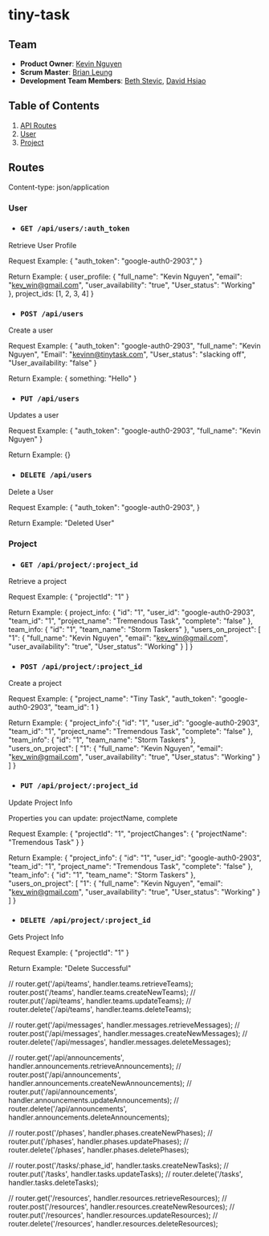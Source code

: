 # tiny-task

## Team

  - __Product Owner__: [Kevin Nguyen]()
  - __Scrum Master__: [Brian Leung]()
  - __Development Team Members__: [Beth Stevic](), [David Hsiao]()

## Table of Contents
1. [API Routes](#routes)
  1. [User](#user)
  2. [Project](#project)

## Routes
Content-type: json/application

### User
* ### `GET /api/users/:auth_token`
Retrieve User Profile

Request Example:
  {
    "auth_token": "google-auth0-2903","
  }

Return Example:
  {
    user_profile: {
      "full_name": "Kevin Nguyen",
      "email": "kev_win@gmail.com",
      "user_availability": "true",
      "User_status": "Working"
    },
    project_ids: [1, 2, 3, 4]
  }


* ### `POST /api/users`
Create a user

Request Example:
  {
    "auth_token": "google-auth0-2903",
    "full_name": "Kevin Nguyen",
    "Email": "kevinn@tinytask.com",
    "User_status": "slacking off",
    "User_availability: "false"
  }

Return Example:
  {
    something: "Hello"
  }

* ### `PUT /api/users`
Updates a user

Request Example:
  {
    "auth_token": "google-auth0-2903",
    "full_name": "Kevin Nguyen"
  }

Return Example:
  {}

* ### `DELETE /api/users`
Delete a User

Request Example:
  {
    "auth_token": "google-auth0-2903",
  }

Return Example:
  "Deleted User"

### Project
* ### `GET /api/project/:project_id`
Retrieve a project

Request Example:
  {
    "projectId": "1"
  }

Return Example:
  {
    project_info: {
      "id": "1",
      "user_id": "google-auth0-2903",
      "team_id": "1",
      "project_name": "Tremendous Task",
      "complete": "false"
    },
    team_info: { 
      "id": "1",
      "team_name": "Storm Taskers"
    },
    "users_on_project": [
      "1": {
        "full_name": "Kevin Nguyen",
        "email": "kev_win@gmail.com",
        "user_availability": "true",
        "User_status": "Working"
      }
    ]
  }

* ### `POST /api/project/:project_id`
Create a project

Request Example:
  {
    "project_name": "Tiny Task",
    "auth_token": "google-auth0-2903",
    "team_id": 1
  }

Return Example:
  {
    "project_info":{
      "id": "1",
      "user_id": "google-auth0-2903",
      "team_id": "1",
      "project_name": "Tremendous Task",
      "complete": "false"
    },
    "team_info": { 
      "id": "1",
      "team_name": "Storm Taskers"
    },
    "users_on_project": [
      "1": {
        "full_name": "Kevin Nguyen",
        "email": "kev_win@gmail.com",
        "user_availability": "true",
        "User_status": "Working"
      }
    ]
  }

* ### `PUT /api/project/:project_id`
Update Project Info

Properties you can update:
  projectName,
  complete
 
Request Example:
  {
    "projectId": "1",
    "projectChanges": {
      "projectName": "Tremendous Task"
    }
  }
 
Return Example:
  {
    "project_info": {
      "id": "1",
      "user_id": "google-auth0-2903",
      "team_id": "1",
      "project_name": "Tremendous Task",
      "complete": "false"
    },
    "team_info": { 
      "id": "1",
      "team_name": "Storm Taskers"
    },
    "users_on_project": [
      "1": {
        "full_name": "Kevin Nguyen",
        "email": "kev_win@gmail.com",
        "user_availability": "true",
        "User_status": "Working"
      }
    ]
  }

* ### `DELETE /api/project/:project_id`
Gets Project Info
 
Request Example:
  {
    "projectId": "1"
  }
 
Return Example:
  "Delete Successful"



// router.get('/api/teams', handler.teams.retrieveTeams);
router.post('/teams', handler.teams.createNewTeams);
// router.put('/api/teams', handler.teams.updateTeams);
// router.delete('/api/teams', handler.teams.deleteTeams);

// router.get('/api/messages', handler.messages.retrieveMessages);
// router.post('/api/messages', handler.messages.createNewMessages);
// router.delete('/api/messages', handler.messages.deleteMessages);

// router.get('/api/announcements', handler.announcements.retrieveAnnouncements);
// router.post('/api/announcements', handler.announcements.createNewAnnouncements);
// router.put('/api/announcements', handler.announcements.updateAnnouncements);
// router.delete('/api/announcements', handler.announcements.deleteAnnouncements);

// router.post('/phases', handler.phases.createNewPhases);
// router.put('/phases', handler.phases.updatePhases);
// router.delete('/phases', handler.phases.deletePhases);

// router.post('/tasks/:phase_id', handler.tasks.createNewTasks);
// router.put('/tasks', handler.tasks.updateTasks);
// router.delete('/tasks', handler.tasks.deleteTasks);

// router.get('/resources', handler.resources.retrieveResources);
// router.post('/resources', handler.resources.createNewResources);
// router.put('/resources', handler.resources.updateResources);
// router.delete('/resources', handler.resources.deleteResources);